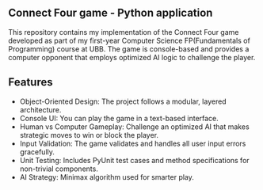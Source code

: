 ## Connect Four game - Python application

This repository contains my implementation of the Connect Four game developed as part of my first-year Computer Science FP(Fundamentals of Programming) course at UBB. The game is console-based and provides a computer opponent that employs optimized AI logic to challenge the player.

## Features
- Object-Oriented Design: The project follows a modular, layered architecture.
- Console UI: You can play the game in a text-based interface.
- Human vs Computer Gameplay: Challenge an optimized AI that makes strategic moves to win or block the player.
- Input Validation: The game validates and handles all user input errors gracefully.
- Unit Testing: Includes PyUnit test cases and method specifications for non-trivial components.
- AI Strategy: Minimax algorithm used for smarter play.

